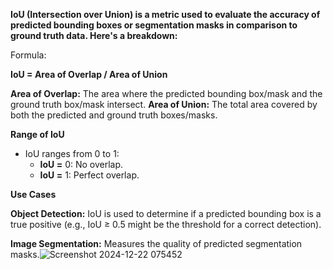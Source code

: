**IoU (Intersection over Union) is a metric used to evaluate the accuracy of predicted bounding boxes or segmentation masks in comparison to ground truth data. Here's a breakdown:**

Formula:

**IoU = Area of Overlap / Area of Union**

**Area of Overlap:** The area where the predicted bounding box/mask and the ground truth box/mask intersect.
**Area of Union:** The total area covered by both the predicted and ground truth boxes/masks.

**Range of IoU**

* IoU ranges from 0 to 1:
   * **IoU =** 0: No overlap.
   * **IoU =** 1: Perfect overlap.
  
**Use Cases**

**Object Detection:** IoU is used to determine if a predicted bounding box is a true positive (e.g., IoU ≥ 0.5 might be the threshold for a correct detection).

**Image Segmentation:** Measures the quality of predicted segmentation masks.![Screenshot 2024-12-22 075452](https://github.com/user-attachments/assets/2d1a0950-c99c-4c12-bc03-4c8e68b4a8e1)

